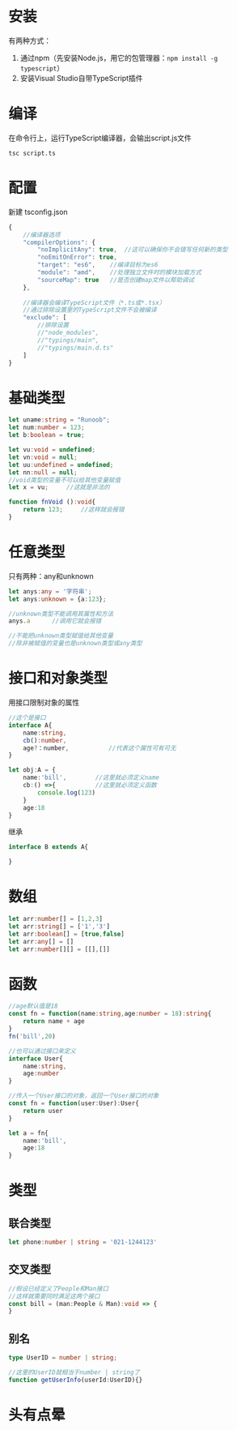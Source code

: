 # 安装
有两种方式：

1. 通过npm（先安装Node.js，用它的包管理器：`npm install -g typescript`）
2. 安装Visual Studio自带TypeScript插件

# 编译

在命令行上，运行TypeScript编译器，会输出script.js文件
```
tsc script.ts
```

# 配置

新建 tsconfig.json
```ts
{
    //编译器选项
    "compilerOptions": {
        "noImplicitAny": true,  //这可以确保你不会错写任何新的类型
        "noEmitOnError": true,
        "target": "es6",    //编译目标为es6
        "module": "amd",    //处理独立文件时的模块加载方式
        "sourceMap": true   //是否创建map文件以帮助调试
    },
    
    //编译器会编译TypeScript文件（*.ts或*.tsx）
    //通过排除设置里的TypeScript文件不会被编译
    "exclude": [
        //排除设置
        //"node_modules",
        //"typings/main",
        //"typings/main.d.ts"
    ]
}
```

# 基础类型

```ts
let uname:string = "Runoob";
let num:number = 123;
let b:boolean = true;

let vu:void = undefined;
let vn:void = null;
let uu:undefined = undefined;
let nn:null = null;
//void类型的变量不可以给其他变量赋值
let x = vu;     //这就是非法的

function fnVoid ():void{
    return 123;     //这样就会报错
}
```

# 任意类型

只有两种：any和unknown

```ts
let anys:any = '字符串';
let anys:unknown = {a:123};

//unknown类型不能调用其属性和方法
anys.a      //调用它就会报错

//不能把unknown类型赋值给其他变量
//除非被赋值的变量也是unknown类型或any类型
```

# 接口和对象类型

用接口限制对象的属性
```ts
//这个是接口
interface A{
    name:string,
    cb():number,
    age?：number,           //代表这个属性可有可无
}

let obj:A = {
    name:'bill',        //这里就必须定义name
    cb:() =>{           //这里就必须定义函数
        console.log(123)
    }
    age:18
}
```

继承
```ts
interface B extends A{

}
```

# 数组
```ts
let arr:number[] = [1,2,3]
let arr:string[] = ['1','3']
let arr:boolean[] = [true,false]
let arr:any[] = []
let arr:number[][] = [[],[]]
```

# 函数

```ts
//age默认值是18
const fn = function(name:string,age:number = 18):string{
    return name + age
}
fn('bill',20)

//也可以通过接口来定义
interface User{
    name:string,
    age:number
}

//传入一个User接口的对象，返回一个User接口的对象
const fn = function(user:User):User{
    return user
}

let a = fn{
    name:'bill',
    age:18
}
```

# 类型

## 联合类型
```ts
let phone:number | string = '021-1244123'
```
## 交叉类型
```ts
//假设已经定义了People和Man接口
//这样就需要同时满足这两个接口
const bill = (man:People & Man):void => {
}
```
## 别名
```ts
type UserID = number | string;

//这里的UserID就相当于number | string了
function getUserInfo(userId:UserID){}
```

# 头有点晕